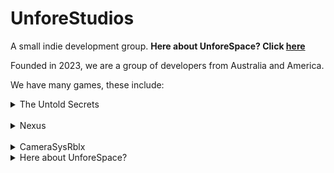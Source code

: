 # UnforeStudios

A small indie development group.
**Here about UnforeSpace? Click [here](#unforespace)**

Founded in 2023, we are a group of developers from Australia and America.

We have many games, these include:
<details>
  <summary>The Untold Secrets</summary>
  W.I.P
</details>
<br/>
<details>
  <summary>Nexus</summary>
  A multi-function discord bot.
</details>
<br/>
<details>
  <summary>CameraSysRblx</summary>
  A discontinued project from 2024.
  Found on Roblox Marketplace: [LINK DISPLACED]
</details>

<details>
  <a name="unforespace"></a>
  <summary>Here about UnforeSpace?</summary>
  
  UnforeSpace was made by a few developers of the group and used the official unforetold.space URL. 
  **UnforeSpace was not, and is not managed internally from UnforeStudios, nor by the owner of UnforeStudios. This was made seperately by our developers.**

  The group of developers working on UnforeSpace decided they had enough, and in a response we discontinued the service. 
  **All services below are now EOL.**
  - UnforeSpace
  - UnforeTek
  - UnforeEagler

  Any copies from 25/05/2025 onwards seen on the web are not owned/controled/maintained by UnforeStudios.
  We accept no responsibility for any actions of the users that used it as stated in the [Terms Of Service](https://docs.google.com/document/d/119k7J_vTonnZQlM0d7tgnCSyLkpqTkVfQLEHQOjR9Gg/edit?usp=sharing), which all users who set a username automatically agreed to as stated.
</details>

<!--

**Here are some ideas to get you started:**

🙋‍♀️ A short introduction - what is your organization all about?
🌈 Contribution guidelines - how can the community get involved?
👩‍💻 Useful resources - where can the community find your docs? Is there anything else the community should know?
🍿 Fun facts - what does your team eat for breakfast?
🧙 Remember, you can do mighty things with the power of [Markdown](https://docs.github.com/github/writing-on-github/getting-started-with-writing-and-formatting-on-github/basic-writing-and-formatting-syntax)
-->
